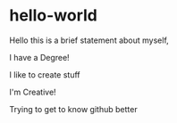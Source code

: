 # hello-world

Hello this is a brief statement about myself,

  I have a Degree!
  
  I like to create stuff
  
  I'm Creative!
  
Trying to get to know github better
